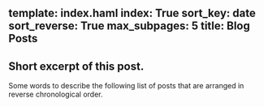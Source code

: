 template: index.haml
index: True
sort_key: date
sort_reverse: True
max_subpages: 5
title: Blog Posts
---
Short excerpt of this post.
---
Some words to describe the following list of 
posts that are arranged in reverse chronological 
order.